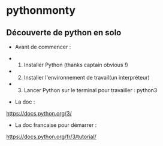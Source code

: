 # pythonmonty

## Découverte de python en solo

* Avant de commencer :

* 1. Installer Python (thanks captain obvious !)
* 2. Installer l'environnement de travail(un interpréteur)
* 3. Lancer Python sur le terminal pour travailler : python3

* La doc :
  
https://docs.python.org/3/

* La doc francaise pour démarrer :

https://docs.python.org/fr/3/tutorial/